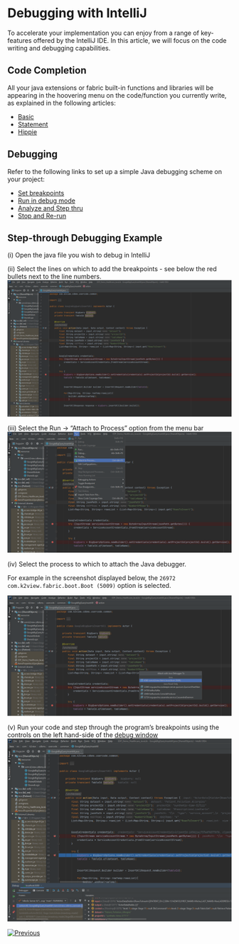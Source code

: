 # Debugging with IntelliJ

To accelerate your implementation you can enjoy from a range of key-features offered by the IntelliJ IDE. In this article, we will focus on the code writing and debugging capabilities.


## Code Completion
All your java extensions or fabric built-in functions and libraries will be appearing in the hoovering menu on the code/function you currently write, as explained in the following articles:

-	[Basic]( https://www.jetbrains.com/help/idea/auto-completing-code.html#basic_completion)
- [Statement]( https://www.jetbrains.com/help/idea/auto-completing-code.html#statements_completion)
- [Hippie]( https://www.jetbrains.com/help/idea/auto-completing-code.html#hippie_completion)


## Debugging

Refer to the following links to set up a simple Java debugging scheme on your project:
- [Set breakpoints]( https://www.jetbrains.com/help/idea/debugging-your-first-java-application.html#setting-breakpoints)
- [Run in debug mode]( https://www.jetbrains.com/help/idea/debugging-your-first-java-application.html#running-program)
- [Analyze and Step thru]( https://www.jetbrains.com/help/idea/debugging-your-first-java-application.html#analyzing-state)
- [Stop and Re-run]( https://www.jetbrains.com/help/idea/debugging-your-first-java-application.html#stopping-debugger)

## Step-through Debugging Example

(i)	Open the java file you wish to debug in IntelliJ

(ii)	Select the lines on which to add the breakpoints  - see below the red bullets next to the line numbers. 
![image](images/04_15_01_breakpoints.png)
 
(iii)	Select the Run -> “Attach to Process” option from the menu bar  
![image](images/04_15_02_attach.png)
 
(iv)	Select the process to which to attach the Java debugger. 

For example in the screenshot displayed below, the ```26972 com.k2view.fabric.boot.Boot (5009)``` option is selected. 

![image](images/04_15_03_attach.png)
 
(v)	Run your code and step through the program’s breakpoints using the controls on the left hand-side of the [debug window](https://www.jetbrains.com/help/idea/debugging-your-first-java-application.html#stepping)
![image](images/04_15_04_steps.png)



[![Previous](/articles/images/Previous.png)](/articles/04_fabric_studio/04a_IntelliJ/03_intelliJ_from_fabric_studio.md)
